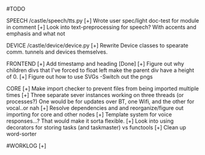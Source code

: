 #TODO

SPEECH
/castle/speech/tts.py
[+] Wrote user spec/light doc-test for module in comment
[+] Look into text-preprocessing for speech? With accents and emphasis and what not

DEVICE
/castle/device/device.py
[+] Rewrite Device classes to spearate comm. tunnels and devices themselves.


FRONTEND
[+] Add timestamp and heading [Done]
[+] Figure out why children divs that I've forced to float left make the parent div have a height of 0.
[+] Figure out how to use SVGs
    -Switch out the pngs

CORE
[+] Make import checker to prevent files from being imported multiple times
[+] Three separate sever instances working on three threads (or processes?)
    One would be for updates over BT, one Wifi, and the other for vocal..or nah
[+] Resolve dependencies and and reorganize/figure out importing for core and other nodes
[+] Template system for voice responses...? That would make it sorta flexible.
[+] Look into using decorators for storing tasks (and taskmaster) vs functools
[+] Clean up word-sorter



#WORKLOG
[+]
